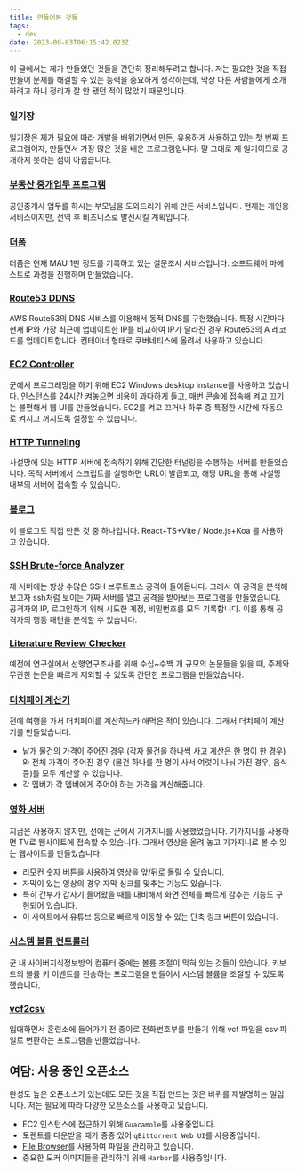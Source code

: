```yaml
---
title: 만들어본 것들
tags:
  - dev
date: 2023-09-03T06:15:42.023Z
---
```


이 글에서는 제가 만들었던 것들을 간단히 정리해두려고 합니다. 저는 필요한 것을 직접 만들어 문제를 해결할 수 있는 능력을 중요하게 생각하는데, 막상 다른 사람들에게 소개하려고 하니 정리가 잘 안 됐던 적이 많았기 때문입니다.

### 일기장

일기장은 제가 필요에 따라 개발을 배워가면서 만든, 유용하게 사용하고 있는 첫 번째 프로그램이자, 만들면서 가장 많은 것을 배운 프로그램입니다. 말 그대로 제 일기이므로 공개하지 못하는 점이 아쉽습니다.

### [부동산 중개업무 프로그램](https://real-estate.unknownpgr.com/)

공인중개사 업무를 하시는 부모님을 도와드리기 위해 만든 서비스입니다. 현재는 개인용 서비스이지만, 전역 후 비즈니스로 발전시킬 계획입니다.

### [더폼](https://the-form.io/)

더폼은 현재 MAU 1만 정도를 기록하고 있는 설문조사 서비스입니다. 소프트웨어 마에스트로 과정을 진행하며 만들었습니다.

### [Route53 DDNS](https://github.com/unknownpgr/route53-ddns)

AWS Route53의 DNS 서비스를 이용해서 동적 DNS를 구현했습니다. 특정 시간마다 현재 IP와 가장 최근에 업데이트한 IP를 비교하여 IP가 달라진 경우 Route53의 A 레코드를 업데이트합니다. 컨테이너 형태로 쿠버네티스에 올려서 사용하고 있습니다.

### [EC2 Controller](https://github.com/unknownpgr/ec2-webui)

군에서 프로그래밍을 하기 위해 EC2 Windows desktop instance를 사용하고 있습니다. 인스턴스를 24시간 켜놓으면 비용이 과다하게 들고, 매번 콘솔에 접속해 켜고 끄기는 불편해서 웹 UI를 만들었습니다. EC2를 켜고 끄거나 하루 중 특정한 시간에 자동으로 켜지고 꺼지도록 설정할 수 있습니다.

### [HTTP Tunneling](https://github.com/unknownpgr/http-tunnelling)

사설망에 있는 HTTP 서버에 접속하기 위해 간단한 터널링을 수행하는 서버를 만들었습니다. 목적 서버에서 스크립트를 실행하면 URL이 발급되고, 해당 URL을 통해 사설망 내부의 서버에 접속할 수 있습니다.

### [블로그](https://unknownpgr.com)

이 블로그도 직접 만든 것 중 하나입니다. React+TS+Vite / Node.js+Koa 를 사용하고 있습니다.

### [SSH Brute-force Analyzer](https://github.com/unknownpgr/ssh-brute-force-analyzer)

제 서버에는 항상 수많은 SSH 브루트포스 공격이 들어옵니다. 그래서 이 공격을 분석해보고자 ssh처럼 보이는 가짜 서버를 열고 공격을 받아보는 프로그램을 만들었습니다. 공격자의 IP, 로그인하기 위해 시도한 계정, 비밀번호를 모두 기록합니다. 이를 통해 공격자의 행동 패턴을 분석할 수 있습니다.

### [Literature Review Checker](https://github.com/unknownpgr/literature-review-checker)

예전에 연구실에서 선행연구조사를 위해 수십~수백 개 규모의 논문들을 읽을 때, 주제와 무관한 논문을 빠르게 제외할 수 있도록 간단한 프로그램을 만들었습니다.

### [더치페이 계산기](https://github.com/unknownpgr/dutch-calc)

전에 여행을 가서 더치페이를 계산하느라 애먹은 적이 있습니다. 그래서 더치페이 계산기를 만들었습니다.

- 낱개 물건의 가격이 주어진 경우 (각자 물건을 하나씩 사고 계산은 한 명이 한 경우)와 전체 가격이 주어진 경우 (물건 하나를 한 명이 사서 여럿이 나눠 가진 경우, 음식 등)를 모두 계산할 수 있습니다.
- 각 멤버가 각 멤버에게 주어야 하는 가격을 계산해줍니다.

### [영화 서버](https://github.com/unknownpgr/movie-server)

지금은 사용하지 않지만, 전에는 군에서 기가지니를 사용했었습니다. 기가지니를 사용하면 TV로 웹사이트에 접속할 수 있습니다. 그래서 영상을 올려 놓고 기가지니로 볼 수 있는 웹사이트를 만들었습니다.

- 리모컨 숫자 버튼을 사용하여 영상을 앞/뒤로 돌릴 수 있습니다.
- 자막이 있는 영상의 경우 자막 싱크를 맞추는 기능도 있습니다.
- 특히 간부가 갑자기 들어왔을 때를 대비해서 화면 전체를 빠르게 감추는 기능도 구현되어 있습니다.
- 이 사이트에서 유튜브 등으로 빠르게 이동할 수 있는 단축 링크 버튼이 있습니다.

### [시스템 볼륨 컨트롤러](https://github.com/unknownpgr/system-volume)

군 내 사이버지식정보방의 컴퓨터 중에는 볼륨 조절이 막혀 있는 것들이 있습니다. 키보드의 볼륨 키 이벤트를 전송하는 프로그램을 만들어서 시스템 볼륨을 조절할 수 있도록 했습니다.

### [vcf2csv](https://github.com/unknownpgr/vcf2csv)

입대하면서 훈련소에 들어가기 전 종이로 전화번호부를 만들기 위해 vcf 파일을 csv 파일로 변환하는 프로그램을 만들었습니다.

## 여담: 사용 중인 오픈소스

완성도 높은 오픈소스가 있는데도 모든 것을 직접 만드는 것은 바퀴를 재발명하는 일입니다. 저는 필요에 따라 다양한 오픈소스를 사용하고 있습니다.

- EC2 인스턴스에 접근하기 위해 `Guacamole`를 사용중입니다.
- 토렌트를 다운받을 때가 종종 있어 `qBittorrent Web UI`를 사용중입니다.
- [File Browser](https://filebrowser.org/)를 사용하여 파일을 관리하고 있습니다.
- 중요한 도커 이미지들을 관리하기 위해 `Harbor`를 사용중입니다.
